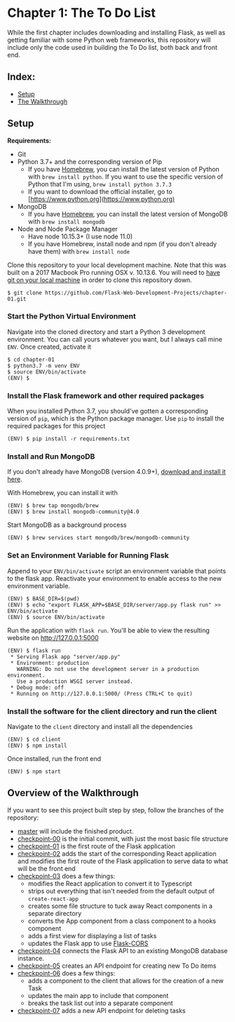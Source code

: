 # Chapter 1: The To Do List

While the first chapter includes downloading and installing Flask, as well as getting familiar with some Python web frameworks, this repository will include only the code used in building the To Do list, both back and front end.

## Index:

- [Setup](#Setup)
- [The Walkthrough](#Overview-of-the-Walkthrough)

## Setup

**Requirements:**

- Git
- Python 3.7+ and the corresponding version of Pip
  - If you have [Homebrew](https://brew.sh/), you can install the latest version of Python with `brew install python`. If you want to use the specific version of Python that I'm using, `brew install python 3.7.3`
  - If you want to download the official installer, go to [https://www.python.org](https://www.python.org)
- MongoDB
  - If you have [Homebrew](https://brew.sh), you can install the latest version of MongoDB with `brew install mongodb`
- Node and Node Package Manager
  - Have node 10.15.3+ (I use node 11.0)
  - If you have Homebrew, install node and npm (if you don't already have them) with `brew install node`

Clone this repository to your local development machine.
Note that this was built on a 2017 Macbook Pro running OSX v. 10.13.6.
You will need to [have git on your local machine](https://git-scm.com/downloads) in order to clone this repository down.

```
$ git clone https://github.com/Flask-Web-Development-Projects/chapter-01.git
```

### Start the Python Virtual Environment

Navigate into the cloned directory and start a Python 3 development environment.
You can call yours whatever you want, but I always call mine `ENV`.
Once created, activate it

```
$ cd chapter-01
$ python3.7 -m venv ENV
$ source ENV/bin/activate
(ENV) $
```

### Install the Flask framework and other required packages

When you installed Python 3.7, you should've gotten a corresponding version of `pip`, which is the Python package manager.
Use `pip` to install the required packages for this project

```
(ENV) $ pip install -r requirements.txt
```

### Install and Run MongoDB

If you don't already have MongoDB (version 4.0.9+), [download and install it here](https://docs.mongodb.com/manual/administration/install-community/).

With Homebrew, you can install it with

```
(ENV) $ brew tap mongodb/brew
(ENV) $ brew install mongodb-community@4.0
```

Start MongoDB as a background process

```
(ENV) $ brew services start mongodb/brew/mongodb-community
```

### Set an Environment Variable for Running Flask

Append to your `ENV/bin/activate` script an environment variable that points to the flask app.
Reactivate your environment to enable access to the new environment variable.

```
(ENV) $ BASE_DIR=$(pwd)
(ENV) $ echo "export FLASK_APP=$BASE_DIR/server/app.py flask run" >> ENV/bin/activate
(ENV) $ source ENV/bin/activate
```

Run the application with `flask run`.
You'll be able to view the resulting website on http://127.0.0.1:5000

```
(ENV) $ flask run
 * Serving Flask app "server/app.py"
 * Environment: production
   WARNING: Do not use the development server in a production environment.
   Use a production WSGI server instead.
 * Debug mode: off
 * Running on http://127.0.0.1:5000/ (Press CTRL+C to quit)
```

### Install the software for the client directory and run the client

Navigate to the `client` directory and install all the dependencies

```
(ENV) $ cd client
(ENV) $ npm install
```

Once installed, run the front end

```
(ENV) $ npm start
```

## Overview of the Walkthrough

If you want to see this project built step by step, follow the branches of the repository:

- [master](https://github.com/Flask-Web-Development-Projects/chapter-01/) will include the finished product.
- [checkpoint-00](https://github.com/Flask-Web-Development-Projects/chapter-01/tree/checkpoint-00) is the initial commit, with just the most basic file structure
- [checkpoint-01](https://github.com/Flask-Web-Development-Projects/chapter-01/tree/checkpoint-01) is the first route of the Flask application
- [checkpoint-02](https://github.com/Flask-Web-Development-Projects/chapter-01/tree/checkpoint-02) adds the start of the corresponding React application and modifies the first route of the Flask application to serve data to what will be the front end
- [checkpoint-03](https://github.com/Flask-Web-Development-Projects/chapter-01/tree/checkpoint-03) does a few things:
  - modifies the React application to convert it to Typescript
  - strips out everything that isn't needed from the default output of `create-react-app`
  - creates some file structure to tuck away React components in a separate directory
  - converts the App component from a class component to a hooks component
  - adds a first view for displaying a list of tasks
  - updates the Flask app to use [Flask-CORS](https://flask-cors.readthedocs.io/en/latest/)
- [checkpoint-04](https://github.com/Flask-Web-Development-Projects/chapter-01/tree/checkpoint-04) connects the Flask API to an existing MongoDB database instance.
- [checkpoint-05](https://github.com/Flask-Web-Development-Projects/chapter-01/tree/checkpoint-05) creates an API endpoint for creating new To Do items
- [checkpoint-06](https://github.com/Flask-Web-Development-Projects/chapter-01/tree/checkpoint-06) does a few things:
  - adds a component to the client that allows for the creation of a new Task
  - updates the main app to include that component
  - breaks the task list out into a separate component
- [checkpoint-07](https://github.com/Flask-Web-Development-Projects/chapter-01/tree/checkpoint-07) adds a new API endpoint for deleting tasks